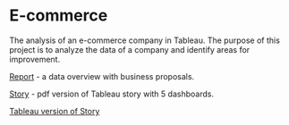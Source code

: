 # E-commerce
The analysis of an e-commerce company in Tableau.
The purpose of this project is to analyze the data of a company and identify areas for improvement.

[Report](https://github.com/yaxenia/E-commerce/blob/main/Report.pdf) - a data overview with business proposals.

[Story](https://github.com/yaxenia/E-commerce/blob/main/Coursework.pdf) - pdf version of Tableau story with 5 dashboards.

[Tableau version of Story](https://github.com/yaxenia/E-commerce/blob/main/Coursework.twb)
